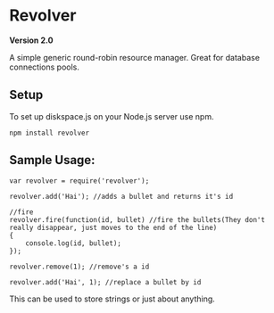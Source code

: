 # Revolver #
**Version 2.0**

A simple generic round-robin resource manager. Great for database connections pools.

## Setup ##

To set up diskspace.js on your Node.js server use npm.

    npm install revolver

## Sample Usage: ##
```
var revolver = require('revolver');

revolver.add('Hai'); //adds a bullet and returns it's id

//fire
revolver.fire(function(id, bullet) //fire the bullets(They don't really disappear, just moves to the end of the line)
{
	console.log(id, bullet);
});

revolver.remove(1); //remove's a id

revolver.add('Hai', 1); //replace a bullet by id

```
This can be used to store strings or just about anything.